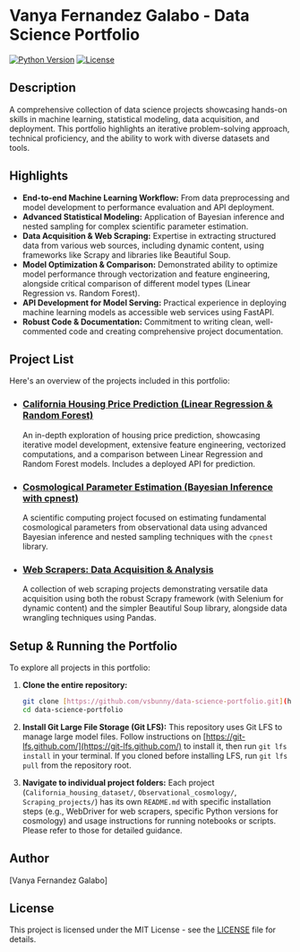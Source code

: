 # Vanya Fernandez Galabo - Data Science Portfolio

[![Python Version](https://img.shields.io/badge/Python-3.x-blue?style=flat-square&logo=python)](https://www.python.org/)
[![License](https://img.shields.io/badge/License-MIT-green?style=flat-square)](LICENSE)

## Description

A comprehensive collection of data science projects showcasing hands-on skills in machine learning, statistical modeling, data acquisition, and deployment. This portfolio highlights an iterative problem-solving approach, technical proficiency, and the ability to work with diverse datasets and tools.

## Highlights

* **End-to-end Machine Learning Workflow:** From data preprocessing and model development to performance evaluation and API deployment.
* **Advanced Statistical Modeling:** Application of Bayesian inference and nested sampling for complex scientific parameter estimation.
* **Data Acquisition & Web Scraping:** Expertise in extracting structured data from various web sources, including dynamic content, using frameworks like Scrapy and libraries like Beautiful Soup.
* **Model Optimization & Comparison:** Demonstrated ability to optimize model performance through vectorization and feature engineering, alongside critical comparison of different model types (Linear Regression vs. Random Forest).
* **API Development for Model Serving:** Practical experience in deploying machine learning models as accessible web services using FastAPI.
* **Robust Code & Documentation:** Commitment to writing clean, well-commented code and creating comprehensive project documentation.

## Project List

Here's an overview of the projects included in this portfolio:

* ### [California Housing Price Prediction (Linear Regression & Random Forest)](./California_housing_dataset/README.md)
    An in-depth exploration of housing price prediction, showcasing iterative model development, extensive feature engineering, vectorized computations, and a comparison between Linear Regression and Random Forest models. Includes a deployed API for prediction.

* ### [Cosmological Parameter Estimation (Bayesian Inference with cpnest)](./Observational_cosmology/README.md)
    A scientific computing project focused on estimating fundamental cosmological parameters from observational data using advanced Bayesian inference and nested sampling techniques with the `cpnest` library.

* ### [Web Scrapers: Data Acquisition & Analysis](./Scraping_projects/README.md)
    A collection of web scraping projects demonstrating versatile data acquisition using both the robust Scrapy framework (with Selenium for dynamic content) and the simpler Beautiful Soup library, alongside data wrangling techniques using Pandas.

## Setup & Running the Portfolio

To explore all projects in this portfolio:

1.  **Clone the entire repository:**
    ```bash
    git clone [https://github.com/vsbunny/data-science-portfolio.git](https://github.com/vsbunny/data-science-portfolio.git)
    cd data-science-portfolio
    ```

2.  **Install Git Large File Storage (Git LFS):**
    This repository uses Git LFS to manage large model files. Follow instructions on [https://git-lfs.github.com/](https://git-lfs.github.com/) to install it, then run `git lfs install` in your terminal. If you cloned before installing LFS, run `git lfs pull` from the repository root.


3.  **Navigate to individual project folders:**
    Each project (`California_housing_dataset/`, `Observational_cosmology/`, `Scraping_projects/`) has its own `README.md` with specific installation steps (e.g., WebDriver for web scrapers, specific Python versions for cosmology) and usage instructions for running notebooks or scripts. Please refer to those for detailed guidance.

## Author

[Vanya Fernandez Galabo] 

## License
This project is licensed under the MIT License - see the [LICENSE](LICENSE) file for details.